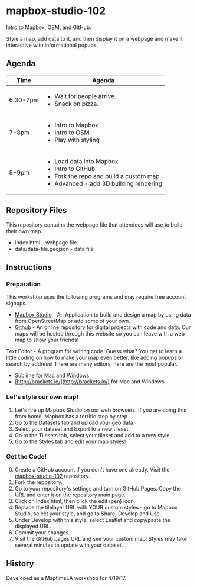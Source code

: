 # mapbox-studio-102
Intro to Mapbox, OSM, and GitHub.

Style a map, add data to it, and then display it on a webpage and make it interactive with informational popups.

## Agenda

Time | Agenda |
------ | ----- |
6:30-7pm | <ul><li>Wait for people arrive.</li><li>Snack on pizza.</li></ul> |
7-8pm | <ul><li>Intro to Mapbox</li><li>Intro to OSM</li><li>Play with styling</li></ul> |
8-9pm | <ul><li>Load data into Mapbox</li><li>Intro to GitHub</li><li>Fork the repo and build a custom map</li><li>Advanced - add 3D building rendering</li></ul> |

## Repository Files
This repository contains the webpage file that attendees will use to build their own map.

* index.html - webpage file
* data/data-file.geojson - data file

## Instructions
### Preparation
This workshop uses the following programs and may require free account signups.
 * [Mapbox Studio](https://www.mapbox.com/studio/) - An Application to build and design a map by using data from OpenStreetMap or add some of your own.
 * [Github](https://github.com/) - An online repository for digital projects with code and data. Our maps will be hosted through this website so you can leave with a web map to show your friends!

Text Editor - A program for writing code. Guess what? You get to learn a little coding on how to make your map even better, like adding popups or search by address! There are many editors, here are the most popular.
  * [Sublime](https://www.sublimetext.com/) for Mac and Windows
  * [http://brackets.io/](http://brackets.io/) for Mac and Windows

### Let's style our own map!
1. Let's fire up Mapbox Studio on our web browsers. If you are doing this from home, Mapbox has a terrific step by step
2. Go to the Datasets tab and upload your geo data.
3. Select your dataset and Export to a new tileset.
4. Go to the Tilesets tab, select your tileset and add to a new style.
5. Go to the Styles tab and edit your map styles!

### Get the Code!
0. Create a GitHub account if you don't have one already.  Visit the [mapbox-studio-102](https://github.com/matikin9/mapbox-studio-102/) repository.
1. Fork the repository.
2. Go to your repository's settings and turn on GitHub Pages.  Copy the URL and enter it on the repository main page.
3. Click on index.html, then click the edit (pen) icon.
4. Replace the tilelayer URL with YOUR custom styles - go to Mapbox Studio, select your style, and go to Share, Develop and Use.
5. Under Develop with this style, select Leaflet and copy/paste the displayed URL.
6. Commit your changes.
7. Visit the GitHub pages URL and see your custom map!  Styles may take several minutes to update with your dataset.

## History
Developed as a MaptimeLA workshop for 4/19/17.

